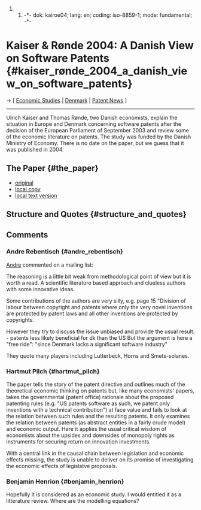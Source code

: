 1.  1.  -\*- dok: kairoe04; lang: en; coding: iso-8859-1; mode:
        fundamental; -\*-

# Kaiser & Rønde 2004: A Danish View on Software Patents {#kaiser_rønde_2004_a_danish_view_on_software_patents}

-\> \[ [ Economic Studies](SwpatsiskuEn "wikilink") \| [
Denmark](SwpatdkEn "wikilink") \| [ Patent
News](SwpatcninoEn "wikilink") \]

------------------------------------------------------------------------

Ulrich Kaiser and Thomas Rønde, two Danish economists, explain the
situation in Europe and Denmark concerning software patents after the
decision of the European Parliament of September 2003 and review some of
the economic literature on patents. The study was funded by the Danish
Ministry of Economy. There is no date on the paper, but we guess that it
was published in 2004.

## The Paper {#the_paper}

-   [original](http://www.sam.sdu.dk/economics/edp-pdf/kaiser_roende.pdf "wikilink")
-   [local
    copy](http://swpat.ffii.org/papers/kairoe04/kaiser_roende.pdf "wikilink")
-   [local text
    version](http://swpat.ffii.org/papers/kairoe04/kaiser_roende.txt "wikilink")

## Structure and Quotes {#structure_and_quotes}

## Comments

### Andre Rebentisch {#andre_rebentisch}

[ Andre](AndreRebentischDe "wikilink") commented on a mailing list:

The reasoning is a little bit weak from methodological point of view but
it is worth a read. A scientific literature based approach and clueless
authors with some innovative ideas.

Some contributions of the authors are very silly, e.g. page 15
\"Division of labour between copyright and patents where only the very
novel inventions are protected by patent laws and all other inventions
are protected by copyrights.

However they try to discuss the issue unbiased and provide the usual
result. - patents less likely beneficial for dk than the US But the
argument is here a \"free ride\": \"since Denmark lacks a significant
software industry\"

They quote many players including Lutterbeck, Horns and Smets-solanes.

### Hartmut Pilch {#hartmut_pilch}

The paper tells the story of the patent directive and outlines much of
the theoretical economic thinking on patents but, like many economists\'
papers, takes the governmental (patent office) rationale about the
proposed patenting rules (e.g. \"US patents software as such, we patent
only inventions with a technical contribution\") at face value and fails
to look at the relation between such rules and the resulting patents. It
only examines the relation between patents (as abstract entities in a
fairly crude model) and economic output. Here it applies the usual
critical wisdom of economists about the upsides and downsides of
monopoly rights as instruments for securing return on innovation
investments.

With a central link in the causal chain between legislation and economic
effects missing, the study is unable to deliver on its promise of
investigating the economic effects of legislatve proposals.

### Benjamin Henrion {#benjamin_henrion}

Hopefully it is considered as an economic study. I would entitled it as
a litterature review. Where are the modelling equations?
